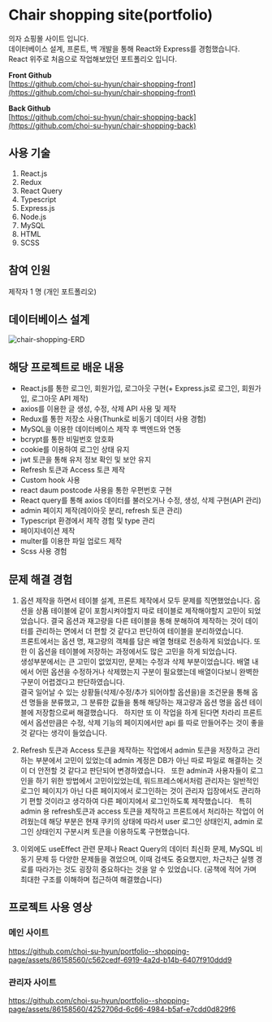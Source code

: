 # Chair shopping site(portfolio)
의자 쇼핑몰 사이트 입니다.  
데이터베이스 설계, 프론트, 백 개발을 통해 React와 Express를 경험했습니다.  
React 위주로 처음으로 작업해보았던 포트폴리오 입니다.
  
**Front Github**  
[https://github.com/choi-su-hyun/chair-shopping-front](https://github.com/choi-su-hyun/chair-shopping-front)
  
**Back Github**  
[https://github.com/choi-su-hyun/chair-shopping-back](https://github.com/choi-su-hyun/chair-shopping-back)

## 사용 기술
1. React.js
2. Redux
3. React Query
4. Typescript
5. Express.js
6. Node.js
7. MySQL
8. HTML
9. SCSS
    
## 참여 인원
제작자 1 명 (개인 포트폴리오)

## 데이터베이스 설계
![chair-shopping-ERD](https://github.com/choi-su-hyun/portfolio--shopping-page/assets/86158560/bb124ce3-5363-4074-9c91-7da1f0a72633)

## 해당 프로젝트로 배운 내용
- React.js를 통한 로그인, 회원가입, 로그아웃 구현(+ Express.js로 로그인, 회원가입, 로그아웃 API 제작)
- axios를 이용한 글 생성, 수정, 삭제 API 사용 및 제작
- Redux를 통한 저장소 사용(Thunk로 비동기 데이터 사용 경험)
- MySQL을 이용한 데이터베이스 제작 후 백엔드와 연동
- bcrypt를 통한 비밀번호 암호화
- cookie를 이용하여 로그인 상태 유지
- jwt 토큰을 통해 유저 정보 확인 및 보안 유지
- Refresh 토큰과 Access 토큰 제작
- Custom hook 사용
- react daum postcode 사용을 통한 우편번호 구현
- React query를 통해 axios 데이터를 불러오거나 수정, 생성, 삭제 구현(API 관리)
- admin 페이지 제작(레이아웃 분리, refresh 토큰 관리)
- Typescript 환경에서 제작 경험 및 type 관리
- 페이지네이션 제작
- multer를 이용한 파일 업로드 제작
- Scss 사용 경험

## 문제 해결 경험
1. 옵션 제작을 하면서 테이블 설계, 프론트 제작에서 모두 문제를 직면했었습니다. 옵션을 상품 테이블에 같이 포함시켜야할지 따로 테이블로 제작해야할지 고민이 되었었습니다. 결국 옵션과 재고량을 다른 테이블을 통해 분해하여 제작하는 것이 데이터를 관리하는 면에서 더 편할 것 같다고 판단하여 테이블을 분리하였습니다.  
프론트에서는 옵션 명, 재고량의 객체를 담은 배열 형태로 전송하게 되었습니다. 또한 이 옵션을 테이블에 저장하는 과정에서도 많은 고민을 하게 되었습니다.  
생성부분에서는 큰 고민이 없었지만, 문제는 수정과 삭제 부분이었습니다. 배열 내에서 어떤 옵션을 수정하거나 삭제했는지 구분이 필요했는데 배열이다보니 완벽한 구분이 어렵겠다고 판단하였습니다.  
결국 일어날 수 있는 상황들(삭제/수정/추가 되어야할 옵션을)을 조건문을 통해 옵션 명들을 분류했고, 그 분류한 값들을 통해 해당하는 재고량과 옵션 명을 옵션 테이블에 저장함으로써 해결했습니다.  
하지만 또 이 작업을 하게 된다면 차라리 프론트에서 옵션만큼은 수정, 삭제 기능의 페이지에서만 api 를 따로 만들어주는 것이 좋을 것 같다는 생각이 들었습니다.

2. Refresh 토큰과 Access 토큰을 제작하는 작업에서 admin 토큰을 저장하고 관리하는 부분에서 고민이 있었는데 admin 계정은 DB가 아닌 따로 파일로 해결하는 것이 더 안전할 것 같다고 판단되어 변경하였습니다.  
또한 admin과 사용자들이 로그인을 하기 위한 방법에서 고민이있었는데, 워드프레스에서처럼 관리자는 일반적인 로그인 페이지가 아닌 다른 페이지에서 로그인하는 것이 관리자 입장에서도 관리하기 편할 것이라고 생각하여 다른 페이지에서 로그인하도록 제작했습니다.  
특히 admin 용 refresh토큰과 access 토큰을 제작하고 프론트에서 처리하는 작업이 어려웠는데 해당 부분은 현재 쿠키의 상태에 따라서 user 로그인 상태인지, admin 로그인 상태인지 구분시켜 토큰을 이용하도록 구현했습니다.

3. 이외에도 useEffect 관련 문제나 React Query의 데이터 최신화 문제, MySQL 비동기 문제 등 다양한 문제들을 겪었으며, 이때 검색도 중요했지만, 차근차근 실행 경로를 따라가는 것도 굉장히 중요하다는 것을 알 수 있었습니다. (공책에 적어 가며 최대한 구조를 이해하며 접근하여 해결했습니다)
    
## 프로젝트 사용 영상
### 메인 사이트
https://github.com/choi-su-hyun/portfolio--shopping-page/assets/86158560/c562cedf-6919-4a2d-b14b-6407f910ddd9

### 관리자 사이트
https://github.com/choi-su-hyun/portfolio--shopping-page/assets/86158560/4252706d-6c66-4984-b5af-e7cdd0d829f6
